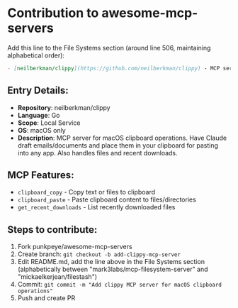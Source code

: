 # Contribution to awesome-mcp-servers

Add this line to the File Systems section (around line 506, maintaining alphabetical order):

```markdown
- [neilberkman/clippy](https://github.com/neilberkman/clippy) - MCP server for macOS clipboard operations. Have Claude draft emails/documents and place them in your clipboard for pasting into any app. Also handles files and recent downloads.
```

## Entry Details:

- **Repository**: neilberkman/clippy
- **Language**: Go
- **Scope**: Local Service
- **OS**: macOS only
- **Description**: MCP server for macOS clipboard operations. Have Claude draft emails/documents and place them in your clipboard for pasting into any app. Also handles files and recent downloads.

## MCP Features:

- `clipboard_copy` - Copy text or files to clipboard
- `clipboard_paste` - Paste clipboard content to files/directories
- `get_recent_downloads` - List recently downloaded files

## Steps to contribute:

1. Fork punkpeye/awesome-mcp-servers
2. Create branch: `git checkout -b add-clippy-mcp-server`
3. Edit README.md, add the line above in the File Systems section (alphabetically between "mark3labs/mcp-filesystem-server" and "mickaelkerjean/filestash")
4. Commit: `git commit -m "Add clippy MCP server for macOS clipboard operations"`
5. Push and create PR
